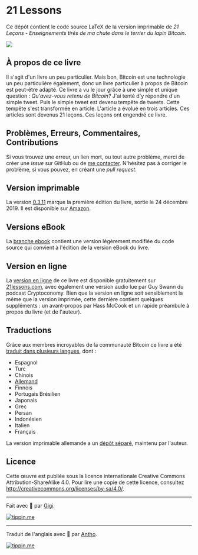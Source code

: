 # 21 Lessons

Ce dépôt contient le code source LaTeX de la version imprimable de *21 Leçons -
Enseignements tirés de ma chute dans le terrier du lapin Bitcoin*.

![](https://21lessons.com/assets/images/21-lessons-book.png)

## À propos de ce livre

Il s'agit d'un livre un peu particulier. Mais bon, Bitcoin est une technologie
un peu particulière également, donc un livre particulier à propos de Bitcoin est
peut-être adapté. Ce livre a vu le jour grâce à une simple et unique question :
*Qu'avez-vous retenu de Bitcoin?* J'ai tenté d'y répondre d'un simple tweet.
Puis le simple tweet est devenu tempête de tweets. Cette tempête s'est
transformée en article. L'article a évolué en trois articles. Ces articles sont
devenus 21 leçons. Ces leçons ont engendré ce livre.

## Problèmes, Erreurs, Commentaires, Contributions

Si vous trouvez une erreur, un lien mort, ou tout autre problème, merci de créer
une *issue* sur GitHub ou de [me contacter](https://dergigi.com/contact).
N'hésitez pas à corriger le problème, si vous pouvez, en créant une *pull
request*.

## Version imprimable

La version [0.3.11](
    https://github.com/dergigi/21lessons-book/releases/tag/0.3.11)
marque la première édition du livre, sortie le 24 décembre 2019. Il est
disponible sur [Amazon](https://amzn.to/2VXmQgp).

## Versions eBook

La [branche ebook](https://github.com/dergigi/21lessons-book/tree/ebook)
contient une version légèrement modifiée du code source qui convient à l'édition
de la version eBook du livre.

## Version en ligne

La [version en ligne](https://github.com/21-lessons/21-lessons.github.io) de ce
livre est disponible gratuitement sur [21lessons.com](https://21lessons.com),
avec également une version audio lue par Guy Swann du podcast Cryptoconomy. Bien
que la version en ligne soit sensiblement la même que la version imprimée, cette
dernière contient quelques suppléments : un avant-propos par Hass McCook et un
rapide préambule à propos du livre (et de l'auteur).

## Traductions

Grâce aux membres incroyables de la communauté Bitcoin ce livre a été [traduit
dans plusieurs langues](https://21lessons.com/translations), dont :

* Espagnol
* Turc
* Chinois
* [Allemand](https://amzn.to/2VZXe2o)
* Finnois
* Portugais Brésilien
* Japonais
* Grec
* Persan
* Indonésien
* Italien
* Français

La version imprimable allemande a un [dépôt
séparé](https://github.com/21-lessons/21-lessons-book-de), maintenu par
l'auteur.

## Licence

Cette œuvre est publiée sous la licence internationale Creative Commons
Attribution-ShareAlike 4.0. Pour lire une copie de cette licence, consultez
http://creativecommons.org/licenses/by-sa/4.0/.

---

Fait avec 🧡 par [Gigi](https://dergigi.com/support/).

[![tippin.me](https://badgen.net/badge/%E2%9A%A1%EF%B8%8Ftippin.me/@dergigi/F0918E)](https://tippin.me/@dergigi)

---

Traduit de l'anglais avec 🧡 par [Antho](https://twitter.com/PrplSknk).

[![tippin.me](https://badgen.net/badge/%E2%9A%A1%EF%B8%8Ftippin.me/@PrplSknk/F0918E)](https://tippin.me/@PrplSknk)